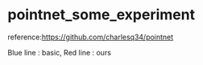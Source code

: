 # pointnet_some_experiment

reference:https://github.com/charlesq34/pointnet

Blue line : basic, Red line : ours
